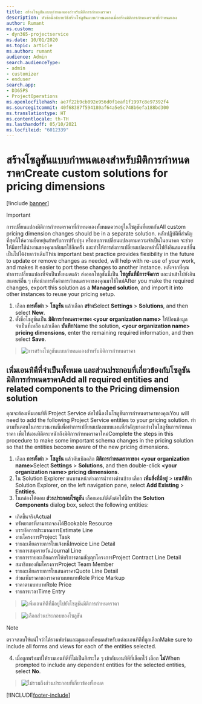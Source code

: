 ```yaml
---
title: สร้างโซลูชันแบบกำหนดเองสำหรับมิติการกำหนดราคา
description: หัวข้อนี้อธิบายวิธีสร้างโซลูชันแบบกำหนดเองเมื่อสร้างมิติการกำหนดราคาที่กำหนดเอง
author: Rumant
ms.custom:
- dyn365-projectservice
ms.date: 10/01/2020
ms.topic: article
ms.author: rumant
audience: Admin
search.audienceType:
- admin
- customizer
- enduser
search.app:
- D365PS
- ProjectOperations
ms.openlocfilehash: ae7f22b9cb092e956d0f1eaf1f1997c8e97392f4
ms.sourcegitcommit: 40f68387f594180af64a5e5c748b6efa188bd300
ms.translationtype: HT
ms.contentlocale: th-TH
ms.lasthandoff: 05/10/2021
ms.locfileid: "6012339"
---
```

# <a name="create-custom-solutions-for-pricing-dimensions"></a><span data-ttu-id="bc4ff-103">สร้างโซลูชันแบบกำหนดเองสำหรับมิติการกำหนดราคา</span><span class="sxs-lookup"><span data-stu-id="bc4ff-103">Create custom solutions for pricing dimensions</span></span>

[!include [banner](../includes/psa-now-project-operations.md)]

> [!IMPORTANT]
> <span data-ttu-id="bc4ff-104">การเปลี่ยนแปลงมิติการกำหนดราคาที่กำหนดเองทั้งหมดควรอยู่ในโซลูชันที่แยกกัน</span><span class="sxs-lookup"><span data-stu-id="bc4ff-104">All custom pricing dimension changes should be in a separate solution.</span></span> <span data-ttu-id="bc4ff-105">หลักปฏิบัติที่สำคัญที่สุดนี้ให้ความยืดหยุ่นสำหรับการปรับปรุง หรือลบการเปลี่ยนแปลงตามความจำเป็นในอนาคต จะช่วยให้มีการใช้นำงานของคุณกลับมาใช้อีกครััง และทำให้การส่งการเปลี่ยนแปลงเหล่านี้ไปยังอินสแตนซ์อื่นเป็นไปได้ง่ายกว่าเดิม</span><span class="sxs-lookup"><span data-stu-id="bc4ff-105">This important best practice provides flexibility in the future to update or remove changes as needed, will help with re-use of your work, and makes it easier to port these changes to another instance.</span></span> <span data-ttu-id="bc4ff-106">หลังจากที่คุณทำการเปลี่ยนแปลงที่จำเป็นทั้งหมดแล้ว ส่งออกโซลูชันนี้เป็น **โซลูชันที่มีการจัดการ** และนำเข้าไปยังอินสแตนซ์อื่น ๆ เพื่อนำการตั้งค่าการกำหนดราคาของคุณมาใช้ใหม่</span><span class="sxs-lookup"><span data-stu-id="bc4ff-106">After you make the required changes, export this solution as a **Managed solution**, and import it into other instances to reuse your pricing setup.</span></span>

1. <span data-ttu-id="bc4ff-107">เลือก **การตั้งค่า** > **โซลูชัน** แล้วเลือก **สร้าง**</span><span class="sxs-lookup"><span data-stu-id="bc4ff-107">Select **Settings** > **Solutions**, and then select **New**.</span></span> 
2. <span data-ttu-id="bc4ff-108">ตั้งชื่อโซลูชันเป็น **มิติการกำหนดราคาของ \<your organization name>** ให้ป้อนข้อมูลจำเป็นที่เหลือ แล้วเลือก **บันทึก**</span><span class="sxs-lookup"><span data-stu-id="bc4ff-108">Name the solution, **\<your organization name> pricing dimensions**, enter the remaining required information, and then select **Save**.</span></span>

> ![การสร้างโซลูชันแบบกำหนดเองสำหรับมิติการกำหนดราคา](media/Creation-of-custom-pricing-dimension-solution.PNG)
  
## <a name="add-all-required-entities-and-related-components-to-the-pricing-dimension-solution"></a><span data-ttu-id="bc4ff-110">เพิ่มเอนทิตีที่จำเป็นทั้งหมด และส่วนประกอบที่เกี่ยวข้องกับโซลูชันมิติการกำหนดราคา</span><span class="sxs-lookup"><span data-stu-id="bc4ff-110">Add all required entities and related components to the Pricing dimension solution</span></span>
<span data-ttu-id="bc4ff-111">คุณจะต้องเพิ่มเอนทิตี Project Service ต่อไปนี้ลงในโซลูชันการกำหนดราคาของคุณ</span><span class="sxs-lookup"><span data-stu-id="bc4ff-111">You will need to add the following Project Service entities to your pricing solution.</span></span> <span data-ttu-id="bc4ff-112">ทำตามขั้นตอนในกระบวนงานนี้เพื่อทำการเปลี่ยนแปลงแบบแผนที่สำคัญบางอย่างในโซลูชันการกำหนดราคา เพื่อให้เอนทิตีตระหนักถึงมิติการกำหนดราคาใหม่</span><span class="sxs-lookup"><span data-stu-id="bc4ff-112">Complete the steps in this procedure to make some important schema changes in the pricing solution so that the entities become aware of the new pricing dimensions.</span></span>

1. <span data-ttu-id="bc4ff-113">เลือก **การตั้งค่า** > **โซลูชัน** แล้วดับเบิลคลิก **มิติการกำหนดราคาของ \<your organization name>**</span><span class="sxs-lookup"><span data-stu-id="bc4ff-113">Select **Settings** > **Solutions**, and then double-click **\<your organization name> pricing dimensions**.</span></span> 
2. <span data-ttu-id="bc4ff-114">ใน Solution Explorer บนบานหน้าต่างการนำทางด้านซ้าย เลือก **เพิ่มสิ่งที่มีอยู่** > **เอนทิตี**</span><span class="sxs-lookup"><span data-stu-id="bc4ff-114">In Solution Explorer, on the left navigation pane, select **Add Existing** > **Entities**.</span></span>
3. <span data-ttu-id="bc4ff-115">ในกล่องโต้ตอบ **ส่วนประกอบโซลูชัน** เลือกเอนทิตีดังต่อไปนี้</span><span class="sxs-lookup"><span data-stu-id="bc4ff-115">In the **Solution Components** dialog box, select the following entities:</span></span>

- <span data-ttu-id="bc4ff-116">เกิดขึ้นจริง</span><span class="sxs-lookup"><span data-stu-id="bc4ff-116">Actual</span></span>
- <span data-ttu-id="bc4ff-117">ทรัพยากรที่สามารถจองได้</span><span class="sxs-lookup"><span data-stu-id="bc4ff-117">Bookable Resource</span></span>
- <span data-ttu-id="bc4ff-118">บรรทัดการประมาณการ</span><span class="sxs-lookup"><span data-stu-id="bc4ff-118">Estimate Line</span></span>
- <span data-ttu-id="bc4ff-119">งานโครงการ</span><span class="sxs-lookup"><span data-stu-id="bc4ff-119">Project Task</span></span>
- <span data-ttu-id="bc4ff-120">รายละเอียดรายการใบแจ้งหนี้</span><span class="sxs-lookup"><span data-stu-id="bc4ff-120">Invoice Line Detail</span></span>
- <span data-ttu-id="bc4ff-121">รายการสมุดรายวัน</span><span class="sxs-lookup"><span data-stu-id="bc4ff-121">Journal Line</span></span>
- <span data-ttu-id="bc4ff-122">รายการรายละเอียดการให้บริการตามสัญญาโครงการ</span><span class="sxs-lookup"><span data-stu-id="bc4ff-122">Project Contract Line Detail</span></span>
- <span data-ttu-id="bc4ff-123">สมาชิกของทีมโครงการ</span><span class="sxs-lookup"><span data-stu-id="bc4ff-123">Project Team Member</span></span>
- <span data-ttu-id="bc4ff-124">รายละเอียดรายการใบเสนอราคา</span><span class="sxs-lookup"><span data-stu-id="bc4ff-124">Quote Line Detail</span></span>
- <span data-ttu-id="bc4ff-125">ส่วนเพิ่มราคาของราคาตามบทบาท</span><span class="sxs-lookup"><span data-stu-id="bc4ff-125">Role Price Markup</span></span>
- <span data-ttu-id="bc4ff-126">ราคาตามบทบาท</span><span class="sxs-lookup"><span data-stu-id="bc4ff-126">Role Price</span></span> 
- <span data-ttu-id="bc4ff-127">รายการเวลา</span><span class="sxs-lookup"><span data-stu-id="bc4ff-127">Time Entry</span></span> 

> ![เพิ่มเอนทิตีที่มีอยู่ไปยังโซลูชันมิติการกำหนดราคา](media/Existing-entities-to-PD-solution.png)

> ![เลือกส่วนประกอบของโซลูชัน](media/Dimension-Components.png)

> [!NOTE]
> <span data-ttu-id="bc4ff-130">ตรวจสอบให้แน่ใจว่าได้รวมฟอร์มและมุมมองทั้งหมดสำหรับแต่ละเอนทิตีที่ถูกเลือก</span><span class="sxs-lookup"><span data-stu-id="bc4ff-130">Make sure to include all forms and views for each of the entities selected.</span></span>

4. <span data-ttu-id="bc4ff-131">เมื่อถูกพร้อมท์ให้รวมเอนทิตีที่ไม่เป็นอิสระใด ๆ เข้ากับเอนทิตีที่เลือกไว้ เลือก **ไม่**</span><span class="sxs-lookup"><span data-stu-id="bc4ff-131">When prompted to include any dependent entities for the selected entities, select **No**.</span></span>

> ![ไม่รวมถึงส่วนประกอบที่เกี่ยวข้องทั้งหมด](media/Do-not-include-required.png)




[!INCLUDE[footer-include](../includes/footer-banner.md)]